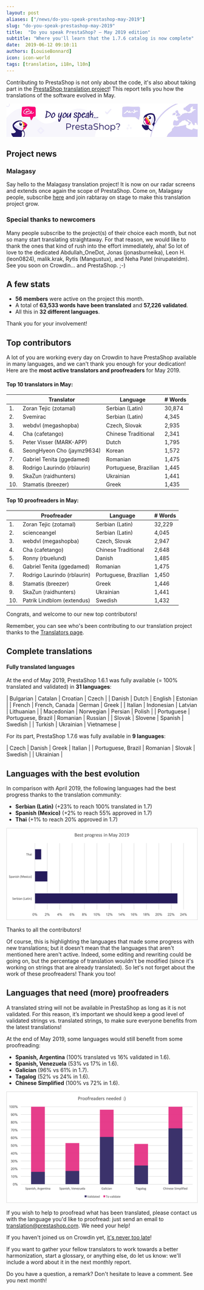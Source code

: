 ```yaml
---
layout: post
aliases: ["/news/do-you-speak-prestashop-may-2019"]
slug: "do-you-speak-prestashop-may-2019"
title:  "Do you speak PrestaShop? – May 2019 edition"
subtitle: "Where you'll learn that the 1.7.6 catalog is now complete"
date:  2019-06-12 09:10:11
authors: [LouiseBonnard]
icon: icon-world
tags: [translation, i18n, l10n]
---
```


Contributing to PrestaShop is not only about the code, it's also about taking part in the [PrestaShop translation project](https://crowdin.com/project/prestashop-official)! This report tells you how the translations of the software evolved in May.

![Crowdin Monthly banner](/assets/images/2019/01/Build-Crowdin-banner.jpg)

## Project news


### Malagasy

Say hello to the Malagasy translation project! It is now on our radar screens and extends once again the scope of PrestaShop. Come on, Malagasy people, subscribe [here](https://crowdin.com/project/prestashop-official/mg#) and join rabtaray on stage to make this translation project grow.


### Special thanks to newcomers

Many people subscribe to the project(s) of their choice each month, but not so many start translating straightaway. For that reason, we would like to thank the ones that kind of rush into the effort immediately, aha! So lot of love to the dedicated Abdullah_OneDot, Jonas (jonasburneika), Leon H. (leon0824), malik.krak, Rytis (Mangustux), and Neha Patel (nirupateldm). See you soon on Crowdin… and PrestaShop. ;-)


## A few stats
 
* **56 members** were active on the project this month.
* A total of **63,533 words have been translated** and **57,226 validated**.
* All this in **32 different languages**.
 
Thank you for your involvement!
 

## Top contributors
 
A lot of you are working every day on Crowdin to have PrestaShop available in many languages, and we can't thank you enough for your dedication! Here are the **most active translators and proofreaders** for May 2019.
 
#### Top 10 translators in May:
 
| |Translator | Language | # Words
|-|---------- | -------- | ----------------
 1. | Zoran Tejic (zotamal) | Serbian (Latin) | 30,874
 2. | Svemirac | Serbian (Latin) | 4,345
 3. | webdvl (megashopba) | Czech, Slovak | 2,935
 4. | Cha (cafetango) | Chinese Traditional | 2,341
 5. | Peter Visser (MARK-APP) | Dutch | 1,795
 6. | SeongHyeon Cho (jaymz9634) | Korean | 1,572
 7. | Gabriel Tenita (ggedamed) | Romanian | 1,475
 8. | Rodrigo Laurindo (rblaurin) | Portuguese, Brazilian | 1,445
 9. | SkaZun (raidhunters) | Ukrainian | 1,441
10. | Stamatis (breezer) | Greek | 1,435
 
 
#### Top 10 proofreaders in May:
 
| | Proofreader | Language | # Words
|-| ---------- | -------- | ----------------
 1. | Zoran Tejic (zotamal) | Serbian (Latin) | 32,229
 2. | scienceangel | Serbian (Latin) | 4,045
 3. | webdvl (megashopba) | Czech, Slovak | 2,947
 4. | Cha (cafetango) | Chinese Traditional | 2,648
 5. | Ronny (rbuelund) | Danish | 1,485
 6. | Gabriel Tenita (ggedamed) | Romanian | 1,475
 7. | Rodrigo Laurindo (rblaurin) | Portuguese, Brazilian | 1,450
 8. | Stamatis (breezer) | Greek | 1,446
 9. | SkaZun (raidhunters) | Ukrainian | 1,441
10. | Patrik Lindblom (extendus) | Swedish | 1,432

Congrats, and welcome to our new top contributors!
 
Remember, you can see who's been contributing to our translation project thanks to the [Translators page](http://translators.prestashop.com/).
 
 
## Complete translations
 
#### Fully translated languages
 
At the end of May 2019, PrestaShop 1.6.1 was fully available (= 100% translated and validated) in **31 languages**:
 
| Bulgarian | Catalan | Croatian | Czech |
| Danish | Dutch | English | Estonian |
| French | French, Canada | German | Greek |
| Italian | Indonesian | Latvian | Lithuanian |
| Macedonian | Norwegian | Persian | Polish |
| Portuguese | Portuguese, Brazil | Romanian | Russian |
| Slovak | Slovene | Spanish | Swedish |
| Turkish | Ukrainian | Vietnamese |
 
For its part, PrestaShop 1.7.6 was fully available in **9 languages**:
 
| Czech | Danish | Greek | Italian |
| Portuguese, Brazil | Romanian | Slovak | Swedish |
| Ukrainian |
 
 
## Languages with the best evolution
 
In comparison with April 2019, the following languages had the best progress thanks to the translation community:
 
* **Serbian (Latin)** (+23% to reach 100% translated in 1.7)
* **Spanish (Mexico)** (+2% to reach 55% approved in 1.7)
* **Thai** (+1% to reach 20% approved in 1.7)
 
![Best translation progress for May 2019](/assets/images/2019/06/Build-Crowdin-progress-May19.png)
 
Thanks to all the contributors!
 
Of course, this is highlighting the languages that made some progress with new translations; but it doesn't mean that the languages that aren't mentioned here aren't active. Indeed, some editing and rewriting could be going on, but the percentage of translation wouldn't be modified (since it's working on strings that are already translated). So let's not forget about the work of these proofreaders! Thank you too!
 
 
## Languages that need (more) proofreaders
 
A translated string will not be available in PrestaShop as long as it is not validated. For this reason, it’s important we should keep a good level of validated strings vs. translated strings, to make sure everyone benefits from the latest translations!
 
At the end of May 2019, some languages would still benefit from some proofreading:
 
* **Spanish, Argentina** (100% translated vs 16% validated in 1.6).
* **Spanish, Venezuela** (53% vs 17% in 1.6).
* **Galician** (96% vs 61% in 1.7).
* **Tagalog** (52% vs 24% in 1.6).
* **Chinese Simplified** (100% vs 72% in 1.6).
 
![Languages that need proofreading](/assets/images/2019/06/Build-Crowdin-proofreading-May19.png)
 
If you wish to help to proofread what has been translated, please contact us with the language you'd like to proofread: just send an email to translation@prestashop.com. We need your help! 
 
If you haven't joined us on Crowdin yet, [it's never too late](https://crowdin.com/project/prestashop-official)!
 
If you want to gather your fellow translators to work towards a better harmonization, start a glossary, or anything else, do let us know: we'll include a word about it in the next monthly report.
 
Do you have a question, a remark? Don't hesitate to leave a comment. See you next month!
